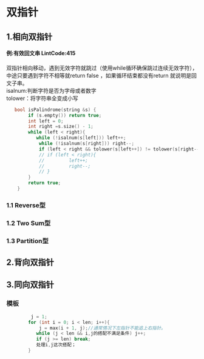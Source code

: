 # 双指针  
## 1.相向双指针  
#### 例:有效回文串 LintCode:415  
双指针相向移动，遇到无效字符就跳过（使用while循环确保跳过连续无效字符），中途只要遇到字符不相等就return false ，如果循环结束都没有return 就说明是回文子串。  
isalnum:判断字符是否为字母或者数字    
tolower：将字符串全变成小写
```cpp  
   bool isPalindrome(string &s) {
        if (s.empty()) return true;
        int left = 0;
        int right =s.size() - 1;
        while (left < right){
           while (!isalnum(s[left])) left++;
            while (!isalnum(s[right])) right--;
            if (left < right && tolower(s[left++]) != tolower(s[right--])) return false;
            // if (left < right){
            //         left++;
            //         right--;
            // }
        }
        return true;
    }
```
### 1.1 Reverse型  
### 1.2 Two Sum型
### 1.3 Partition型
## 2.背向双指针   
## 3.同向双指针  
### 模板  
```cpp
         j = 1;
        for (int i = 0; i < len; i++){
            j = max(i + 1, j);//通常情况下左指针不能追上右指针。
           while (j < len && i,j的搭配不满足条件) j++;
           if (j >= len) break;
           处理i,j这次搭配；
        }
 ```
